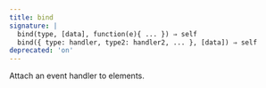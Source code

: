 ```yaml
---
title: bind
signature: |
  bind(type, [data], function(e){ ... }) ⇒ self
  bind({ type: handler, type2: handler2, ... }, [data]) ⇒ self
deprecated: 'on'
---
```


Attach an event handler to elements.
